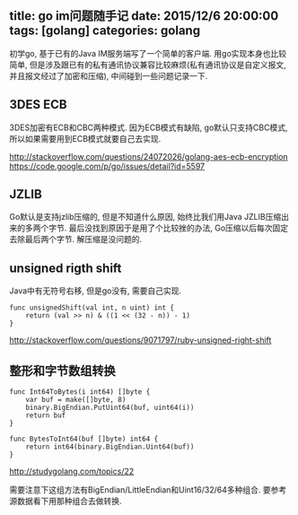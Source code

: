 title: go im问题随手记
date: 2015/12/6 20:00:00
tags: [golang]
categories: golang
---

初学go, 基于已有的Java IM服务端写了一个简单的客户端.
用go实现本身也比较简单, 但是涉及跟已有的私有通讯协议兼容比较麻烦(私有通讯协议是自定义报文, 并且报文经过了加密和压缩), 中间碰到一些问题记录一下.

## 3DES ECB
3DES加密有ECB和CBC两种模式.
因为ECB模式有缺陷, go默认只支持CBC模式, 所以如果需要用到ECB模式就要自己去实现.

http://stackoverflow.com/questions/24072026/golang-aes-ecb-encryption
https://code.google.com/p/go/issues/detail?id=5597

## JZLIB
Go默认是支持jzlib压缩的, 但是不知道什么原因, 始终比我们用Java JZLIB压缩出来的多两个字节.
最后没找到原因于是用了个比较挫的办法, Go压缩以后每次固定去除最后两个字节.
解压缩是没问题的.

## unsigned rigth shift
Java中有无符号右移, 但是go没有, 需要自己实现.
```
func unsignedShift(val int, n uint) int {
	return (val >> n) & ((1 << (32 - n)) - 1)
}

```
http://stackoverflow.com/questions/9071797/ruby-unsigned-right-shift

## 整形和字节数组转换

```
func Int64ToBytes(i int64) []byte {
    var buf = make([]byte, 8)
    binary.BigEndian.PutUint64(buf, uint64(i))
    return buf
}

func BytesToInt64(buf []byte) int64 {
    return int64(binary.BigEndian.Uint64(buf))
}
```

http://studygolang.com/topics/22

需要注意下这组方法有BigEndian/LittleEndian和Uint16/32/64多种组合.
要参考源数据看下用那种组合去做转换.
